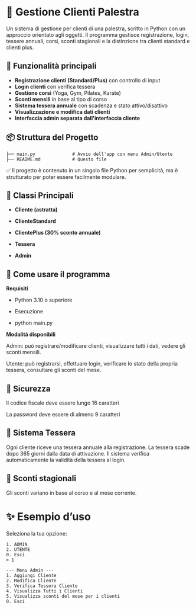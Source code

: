 # 💪 Gestione Clienti Palestra

Un sistema di gestione per clienti di una palestra, scritto in Python con un approccio orientato agli oggetti. Il programma gestisce registrazione, login, tessere annuali, corsi, sconti stagionali e la distinzione tra clienti standard e clienti plus.

## 🚀 Funzionalità principali

- **Registrazione clienti (Standard/Plus)** con controllo di input
- **Login clienti** con verifica tessera
- **Gestione corsi** (Yoga, Gym, Pilates, Karate)
- **Sconti mensili** in base al tipo di corso
- **Sistema tessera annuale** con scadenza e stato attivo/disattivo
- **Visualizzazione e modifica dati clienti**
- **Interfaccia admin separata dall'interfaccia cliente**

## 📦 Struttura del Progetto

```text
├── main.py              # Avvio dell'app con menu Admin/Utente
├── README.md            # Questo file
```

  ✅ Il progetto è contenuto in un singolo file Python per semplicità, ma è strutturato per poter essere facilmente modulare.

## 🧠 Classi Principali

  - **Cliente (astratta)**

  - **ClienteStandard**

  - **ClientePlus (30% sconto annuale)**

  - **Tessera**

  - **Admin**

## 🎯 Come usare il programma
**Requisiti**

- Python 3.10 o superiore

- Esecuzione

- python main.py

**Modalità disponibili**

  Admin: può registrare/modificare clienti, visualizzare tutti i dati, vedere gli sconti mensili.

  Utente: può registrarsi, effettuare login, verificare lo stato della propria tessera, consultare gli sconti del mese.

## 🔐 Sicurezza

  Il codice fiscale deve essere lungo 16 caratteri

  La password deve essere di almeno 9 caratteri

## 📆 Sistema Tessera

Ogni cliente riceve una tessera annuale alla registrazione. La tessera scade dopo 365 giorni dalla data di attivazione. Il sistema verifica automaticamente la validità della tessera al login.
## 💸 Sconti stagionali

Gli sconti variano in base al corso e al mese corrente. 


# ✨ Esempio d’uso

Seleziona la tua opzione:
```
1. ADMIN
2. UTENTE
0. Esci
> 1

--- Menu Admin ---
1. Aggiungi Cliente
2. Modifica Cliente
3. Verifica Tessera Cliente
4. Visualizza Tutti i Clienti
5. Visualizza sconti del mese per i clienti
0. Esci
```


